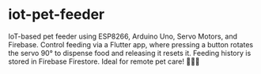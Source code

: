 # iot-pet-feeder
IoT-based pet feeder using ESP8266, Arduino Uno, Servo Motors, and Firebase. Control feeding via a Flutter app, where pressing a button rotates the servo 90° to dispense food and releasing it resets it. Feeding history is stored in Firebase Firestore. Ideal for remote pet care! 🐶🐱🚀
